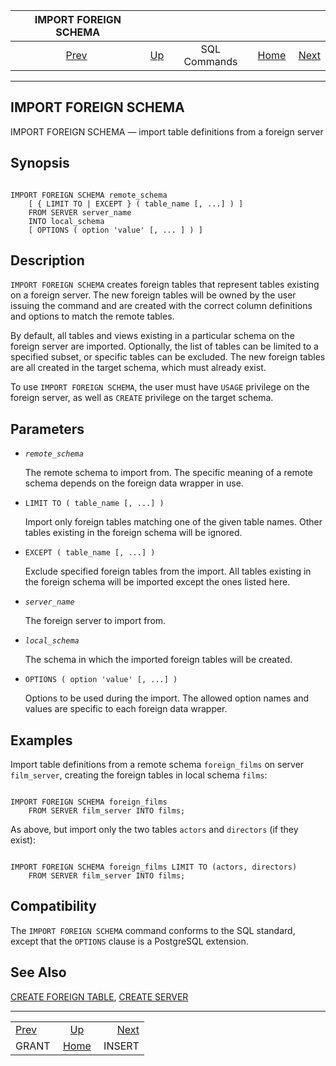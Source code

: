 <!--?xml version="1.0" encoding="UTF-8" standalone="no"?-->

|      IMPORT FOREIGN SCHEMA      |                                        |              |                                                       |                                   |
| :-----------------------------: | :------------------------------------- | :----------: | ----------------------------------------------------: | --------------------------------: |
| [Prev](sql-grant.html "GRANT")  | [Up](sql-commands.html "SQL Commands") | SQL Commands | [Home](index.html "PostgreSQL 17devel Documentation") |  [Next](sql-insert.html "INSERT") |

***

## IMPORT FOREIGN SCHEMA

IMPORT FOREIGN SCHEMA — import table definitions from a foreign server

## Synopsis

```

IMPORT FOREIGN SCHEMA remote_schema
    [ { LIMIT TO | EXCEPT } ( table_name [, ...] ) ]
    FROM SERVER server_name
    INTO local_schema
    [ OPTIONS ( option 'value' [, ... ] ) ]
```

## Description

`IMPORT FOREIGN SCHEMA` creates foreign tables that represent tables existing on a foreign server. The new foreign tables will be owned by the user issuing the command and are created with the correct column definitions and options to match the remote tables.

By default, all tables and views existing in a particular schema on the foreign server are imported. Optionally, the list of tables can be limited to a specified subset, or specific tables can be excluded. The new foreign tables are all created in the target schema, which must already exist.

To use `IMPORT FOREIGN SCHEMA`, the user must have `USAGE` privilege on the foreign server, as well as `CREATE` privilege on the target schema.

## Parameters

* *`remote_schema`*

    The remote schema to import from. The specific meaning of a remote schema depends on the foreign data wrapper in use.

* `LIMIT TO ( table_name [, ...] )`

    Import only foreign tables matching one of the given table names. Other tables existing in the foreign schema will be ignored.

* `EXCEPT ( table_name [, ...] )`

    Exclude specified foreign tables from the import. All tables existing in the foreign schema will be imported except the ones listed here.

* *`server_name`*

    The foreign server to import from.

* *`local_schema`*

    The schema in which the imported foreign tables will be created.

* `OPTIONS ( option 'value' [, ...] )`

    Options to be used during the import. The allowed option names and values are specific to each foreign data wrapper.

## Examples

Import table definitions from a remote schema `foreign_films` on server `film_server`, creating the foreign tables in local schema `films`:

```

IMPORT FOREIGN SCHEMA foreign_films
    FROM SERVER film_server INTO films;
```

As above, but import only the two tables `actors` and `directors` (if they exist):

```

IMPORT FOREIGN SCHEMA foreign_films LIMIT TO (actors, directors)
    FROM SERVER film_server INTO films;
```

## Compatibility

The `IMPORT FOREIGN SCHEMA` command conforms to the SQL standard, except that the `OPTIONS` clause is a PostgreSQL extension.

## See Also

[CREATE FOREIGN TABLE](sql-createforeigntable.html "CREATE FOREIGN TABLE"), [CREATE SERVER](sql-createserver.html "CREATE SERVER")

***

|                                 |                                                       |                                   |
| :------------------------------ | :---------------------------------------------------: | --------------------------------: |
| [Prev](sql-grant.html "GRANT")  |         [Up](sql-commands.html "SQL Commands")        |  [Next](sql-insert.html "INSERT") |
| GRANT                           | [Home](index.html "PostgreSQL 17devel Documentation") |                            INSERT |
